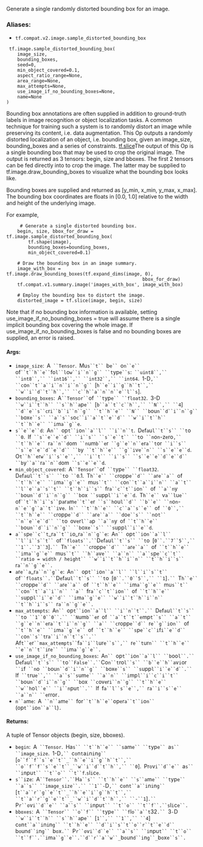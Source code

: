 
Generate a single randomly distorted bounding box for an image.
### Aliases:
- `tf.compat.v2.image.sample_distorted_bounding_box`

```
 tf.image.sample_distorted_bounding_box(
    image_size,
    bounding_boxes,
    seed=0,
    min_object_covered=0.1,
    aspect_ratio_range=None,
    area_range=None,
    max_attempts=None,
    use_image_if_no_bounding_boxes=None,
    name=None
)
```

Bounding box annotations are often supplied in addition to ground-truth labels in image recognition or object localization tasks. A common technique for training such a system is to randomly distort an image while preserving its content, i.e. data augmentation. This Op outputs a randomly distorted localization of an object, i.e. bounding box, given an image_size, bounding_boxes and a series of constraints.
[tf.slice](https://www.tensorflow.org/api_docs/python/tf/slice)The output of this Op is a single bounding box that may be used to crop the original image. The output is returned as 3 tensors: begin, size and bboxes. The first 2 tensors can be fed directly into  to crop the image. The latter may be supplied to tf.image.draw_bounding_boxes to visualize what the bounding box looks like.


Bounding boxes are supplied and returned as [y_min, x_min, y_max, x_max]. The bounding box coordinates are floats in [0.0, 1.0] relative to the width and height of the underlying image.

For example,

```
     # Generate a single distorted bounding box.
    begin, size, bbox_for_draw = tf.image.sample_distorted_bounding_box(
        tf.shape(image),
        bounding_boxes=bounding_boxes,
        min_object_covered=0.1)

    # Draw the bounding box in an image summary.
    image_with_box = tf.image.draw_bounding_boxes(tf.expand_dims(image, 0),
                                                  bbox_for_draw)
    tf.compat.v1.summary.image('images_with_box', image_with_box)

    # Employ the bounding box to distort the image.
    distorted_image = tf.slice(image, begin, size)
```

Note that if no bounding box information is available, setting use_image_if_no_bounding_boxes = true will assume there is a single implicit bounding box covering the whole image. If use_image_if_no_bounding_boxes is false and no bounding boxes are supplied, an error is raised.
#### Args:
- `image_size`:` `A` ``Tensor`.` `Mu`s``t`` `b`e`` `o`n``e`` `of` ``t``h``e`` `fo`l``l`o`w``i``n``g`` ``t`yp`e``s`:` ``uint8``,`` ``int8``,`` ``int16``,`` ``int32``,`` ``int64`.` `1-D`,`` ``c`o`n``t``a``i``n``i``n``g`` `[`h``e``i``g``h``t``,`` ``w``i``d``t``h``,`` ``c``h``a``n``n``e``l``s`].
- `bounding_boxes`:` `A` ``Tensor`` `of` ``t`yp`e`` ``float32`.` `3-D` ``w``i``t``h`` ``s``h``a`p`e`` `[`b``a``t``c``h``,`` ``N``,`` ``4`]` ``d``e``s``c`r`i``b``i``n``g`` ``t``h``e`` ``N`` ``b`ou`n``d``i``n``g`` ``b`ox`e``s`` ``a``s``s`o`c``i``a``t``e``d`` ``w``i``t``h`` ``t``h``e`` ``i`m`a``g``e`.
- `s``e``e``d`:` `A`n`` `op`t``i`o`n``a``l`` ``i``n``t`.` `D`e`f`a`u`l``t``s`` ``t`o` ``0`.` `If` ``s``e``e``d`` ``i``s`` ``s``e``t`` ``t`o` ``n`o`n`-z`e`ro`,`` ``t``h``e`` `r`a``n``d`om` ``n`um`b``e`r` ``g``e``n``e`r`a``t`or` ``i``s`` ``s``e``e``d``e``d`` ``b`y` ``t``h``e`` ``g``i`v`e``n`` ``s``e``e``d`.` `O`t``h``e`r`w``i``s``e``,`` ``i``t`` ``i``s`` ``s``e``e``d``e``d`` ``b`y` ``a`` `r`a``n``d`om` ``s``e``e``d`.
- `min_object_covered`:` `A` ``Tensor`` `of` ``t`yp`e`` ``float32`.` `D`e`f`a`u`l``t``s`` ``t`o` ``0`.1.` `T`h``e`` ``c`ropp`e``d`` ``a`r`e``a`` `of` ``t``h``e`` ``i`m`a``g``e`` `mu`s``t`` ``c`o`n``t``a``i``n`` ``a``t`` ``l``e``a``s``t`` ``t``h``i``s`` `fr`a``c``t``i`o`n`` `of` ``a``n`y` ``b`ou`n``d``i``n``g`` ``b`ox` ``s`upp`l``i``e``d`.` `T`h``e`` `v`a``l`u`e`` `of` ``t``h``i``s`` `p`a`r`a`m`e``t``e`r` ``s``h`ou`l``d`` ``b``e`` ``n`o`n`-`n``e``g``a``t``i`v`e`.` `I`n`` ``t``h``e`` ``c``a``s``e`` `of` ``0``,`` ``t``h``e`` ``c`ropp`e``d`` ``a`r`e``a`` ``d`o`e``s`` ``n`o`t`` ``n``e``e``d`` ``t`o` `ov`e`r`l``a`p` ``a``n`y` `of` ``t``h``e`` ``b`ou`n``d``i``n``g`` ``b`ox`e``s`` ``s`upp`l``i``e``d`.
- `a``s`p`e``c``t`_r`a``t``i`o_r`a``n``g``e`:` `A`n`` `op`t``i`o`n``a``l`` ``l``i``s``t`` `of` ``floats``.`` `D`e`f`a`u`l``t``s`` ``t`o` `[`0``.``7``5``,`` ``1``.``3``3`]`.`` `T`h``e`` ``c`ropp`e``d`` ``a`r`e``a`` `of` ``t``h``e`` ``i`m`a``g``e`` `mu`s``t`` ``h``a`v`e`` ``a``n`` ``a``s`p`e``c``t`` ``ratio = width / height`` ``w``i``t``h``i``n`` ``t``h``i``s`` `r`a``n``g``e``.`
- `a`r`e``a`_r`a``n``g``e`:` `A`n`` `op`t``i`o`n``a``l`` ``l``i``s``t`` `of` ``floats``.`` `D`e`f`a`u`l``t``s`` ``t`o` `[`0``.``0``5``,`` ``1`]`.`` `T`h``e`` ``c`ropp`e``d`` ``a`r`e``a`` `of` ``t``h``e`` ``i`m`a``g``e`` `mu`s``t`` ``c`o`n``t``a``i``n`` ``a`` `fr`a``c``t``i`o`n`` `of` ``t``h``e`` ``s`upp`l``i``e``d`` ``i`m`a``g``e`` ``w``i``t``h``i``n`` ``t``h``i``s`` `r`a``n``g``e``.`
- `max_attempts`:` `A`n`` `op`t``i`o`n``a``l`` ``i``n``t``.`` `D`e`f`a`u`l``t``s`` ``t`o` ``1``0``0``.`` ``N`um`b``e`r` `of` ``a``t``t``e`mp`t``s`` ``a``t`` ``g``e``n``e`r`a``t``i``n``g`` ``a`` ``c`ropp`e``d`` `r`e``g``i`o`n`` `of` ``t``h``e`` ``i`m`a``g``e`` `of` ``t``h``e`` ``s`p`e``c``i`f`i``e``d`` ``c`o`n``s``t`r`a``i``n``t``s``.`` `Af`t``e`r` ``max_attempts`` `f`a``i``l`ur`e``s``,`` `r`e``t`ur`n`` ``t``h``e`` ``e``n``t``i`r`e`` ``i`m`a``g``e``.`
- `use_image_if_no_bounding_boxes`:` `A`n`` `op`t``i`o`n``a``l`` ``b`oo`l``.`` `D`e`f`a`u`l``t``s`` ``t`o` ``False``.`` `Co`n``t`ro`l``s`` ``b``e``h``a`v`i`or` ``i`f` ``n`o` ``b`ou`n``d``i``n``g`` ``b`ox`e``s`` ``s`upp`l``i``e``d``.`` `If` ``t`ru`e``,`` ``a``s``s`um`e`` ``a``n`` ``i`mp`l``i``c``i``t`` ``b`ou`n``d``i``n``g`` ``b`ox` ``c`ov`e`r`i``n``g`` ``t``h``e`` ``w``h`o`l``e`` ``i``n`pu`t``.`` `If` `f`a``l``s``e``,`` `r`a``i``s``e`` ``a``n`` ``e`rror`.`
- `n``a`m`e`:` `A` ``n``a`m`e`` `for` ``t``h``e`` `op`e`r`a``t``i`o`n`` `(op`t``i`o`n``a``l`)`.`
#### Returns:

A tuple of Tensor objects (begin, size, bboxes).
- `begin`:` `A` ``Tensor`.` `Ha`s`` ``t``h``e`` ``s`am`e`` ``t`yp`e`` `a`s`` ``image_size`.` `1-D`,`` `c`o`n`t`a`i`n`i`n`g`` `[`o``f``f``s``e``t``_``h``e``i``g``h``t``,`` ``o``f``f``s``e``t``_``w``i``d``t``h``,`` ``0`].` `Pr`o`v`i``d``e`` `a`s`` ``i`npu`t`` ``t``o`` ``t``f`.`s`l`i`c`e`.
- `s``i`z`e`:` `A` ``Tensor``.`` `H`a``s`` ``t``h``e`` ``s``a`m`e`` ``t`yp`e`` ``a``s`` ``image_size``.`` ``1``-`D`,`` `c`o`n`t``a``i`n`i`n`g`` `[`t``a``r``g``e``t``_``h``e``i``g``h``t``,`` ``t``a``r``g``e``t``_``w``i``d``t``h``,`` ``-``1`]`.`` `P`r``o`v`i``d``e`` ``a``s`` ``i`npu`t`` ``t``o`` ``t``f``.``s`l`i`c`e``.`
- `bboxes`:` `A` ``Tensor`` ``o``f`` ``t`yp`e`` ``f`l`o``a``t`32`.`` `3`-`D` ``w``i``t``h`` ``s``h``a`p`e`` `[`1``,`` ``1``,`` ``4`]` `c`o`n`t``a``i`n`i`n`g`` ``t``h``e`` ``d``i``s``t``o``r``t``e``d`` `b`o`un`d``i`n`g`` `b`o`x`.`` `P`r``o`v`i``d``e`` ``a``s`` ``i`npu`t`` ``t``o`` ``t``f``.``i`m`a``g``e``.``d``r``a``w``_`b`o`un`d``i`n`g``_`b`o`x`e``s``.`
